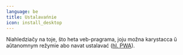 ```yaml
---
language: be
title: Ustalavańnie
icon: install_desktop
---
```


Niahledziačy na toje, što heta veb-pragrama, joju možna karystacca ŭ aŭtanomnym režymie abo navat ustalavać ([hl. PWA](https://web.dev/progressive-web-apps/)).
